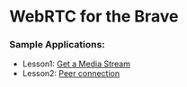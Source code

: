 # WebRTC for the Brave

### Sample Applications:

- Lesson1: [Get a Media Stream](https://getstream.github.io/webrtc-for-the-brave/lesson01/index.html)
- Lesson2: [Peer connection](https://getstream.github.io/webrtc-for-the-brave/lesson02/index.html)
